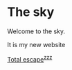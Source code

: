 # The sky

Welcome to the sky. 

It is my new website

[Total escape](/sky/escape/total)<sup>[zzz](/sky/escape/total/sleeping-in)</sup>

